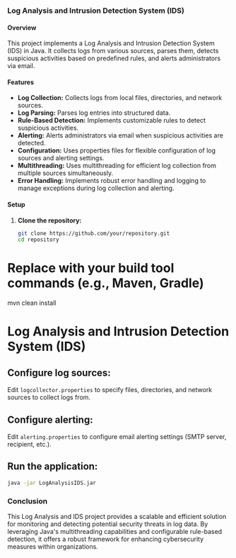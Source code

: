### Log Analysis and Intrusion Detection System (IDS)

#### Overview
This project implements a Log Analysis and Intrusion Detection System (IDS) in Java. It collects logs from various sources, parses them, detects suspicious activities based on predefined rules, and alerts administrators via email.

#### Features
- **Log Collection:** Collects logs from local files, directories, and network sources.
- **Log Parsing:** Parses log entries into structured data.
- **Rule-Based Detection:** Implements customizable rules to detect suspicious activities.
- **Alerting:** Alerts administrators via email when suspicious activities are detected.
- **Configuration:** Uses properties files for flexible configuration of log sources and alerting settings.
- **Multithreading:** Uses multithreading for efficient log collection from multiple sources simultaneously.
- **Error Handling:** Implements robust error handling and logging to manage exceptions during log collection and alerting.

#### Setup
1. **Clone the repository:**
   ```bash
   git clone https://github.com/your/repository.git
   cd repository

# Replace with your build tool commands (e.g., Maven, Gradle)
mvn clean install

# Log Analysis and Intrusion Detection System (IDS)

## Configure log sources:
Edit `logcollector.properties` to specify files, directories, and network sources to collect logs from.

## Configure alerting:
Edit `alerting.properties` to configure email alerting settings (SMTP server, recipient, etc.).

## Run the application:
```bash
java -jar LogAnalysisIDS.jar
```

### Conclusion

This Log Analysis and IDS project provides a scalable and efficient solution for monitoring and detecting potential security threats in log data. By leveraging Java's multithreading capabilities and configurable rule-based detection, it offers a robust framework for enhancing cybersecurity measures within organizations.